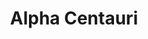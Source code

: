 ---
title: "Alpha Centauri"
hashtag: alpha-centauri
constellation:
  - Centaurus
layout: hashtag
tags:
  - alpha
  - star
  - Centaurus
---